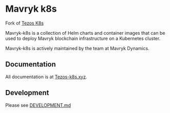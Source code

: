 # Mavryk k8s

Fork of [Tezos K8s](https://github.com/oxheadalpha/tezos-k8s)

Mavryk-k8s is a collection of Helm charts and container images that can be used to deploy Mavryk blockchain infrastructure on a Kubernetes cluster.

Mavryk-k8s is actively maintained by the team at Mavryk Dynamics.

## Documentation

All documentation is at [Tezos-k8s.xyz](https://tezos-k8s.xyz).

## Development

Please see [DEVELOPMENT.md](./DEVELOPMENT.md)
